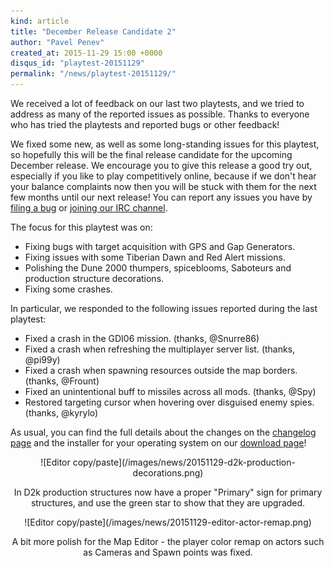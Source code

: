 ```yaml
---
kind: article
title: "December Release Candidate 2"
author: "Pavel Penev"
created_at: 2015-11-29 15:00 +0000
disqus_id: "playtest-20151129"
permalink: "/news/playtest-20151129/"
---
```


We received a lot of feedback on our last two playtests, and we tried to address as many of the reported issues as possible.  Thanks to everyone who has tried the playtests and reported bugs or other feedback!

We fixed some new, as well as some long-standing issues for this playtest, so hopefully this will be the final release candidate for the upcoming December release.  We encourage you to give this release a good try out, especially if you like to play competitively online, because if we don't hear your balance complaints now then you will be stuck with them for the next few months until our next release!  You can report any issues you have by [filing a bug](http://bugs.openra.net) or [joining our IRC channel](/community/).

The focus for this playtest was on:

* Fixing bugs with target acquisition with GPS and Gap Generators.
* Fixing issues with some Tiberian Dawn and Red Alert missions.
* Polishing the Dune 2000 thumpers, spiceblooms, Saboteurs and production structure decorations.
* Fixing some crashes.

In particular, we responded to the following issues reported during the last playtest:

* Fixed a crash in the GDI06 mission. (thanks, @Snurre86)
* Fixed a crash when refreshing the multiplayer server list. (thanks, @pi99y)
* Fixed a crash when spawning resources outside the map borders. (thanks, @Frount)
* Fixed an unintentional buff to missiles across all mods. (thanks, @Spy)
* Restored targeting cursor when hovering over disguised enemy spies. (thanks, @kyrylo)

As usual, you can find the full details about the changes on the [changelog page](https://github.com/OpenRA/OpenRA/wiki/Changelog/36203a1fdc608d380964485bac9d8671a5658983) and the installer for your operating system on our [download page](/download/)!

<div style="text-align:center" markdown="1">
![Editor copy/paste](/images/news/20151129-d2k-production-decorations.png)

In D2k production structures now have a proper "Primary" sign for primary structures,
and use the green star to show that they are upgraded.
</div>

<div style="text-align:center" markdown="1">
![Editor copy/paste](/images/news/20151129-editor-actor-remap.png)

A bit more polish for the Map Editor - the player color remap on actors such as Cameras and Spawn points was fixed.
</div>